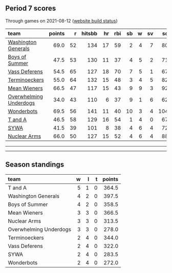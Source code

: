 

## Period 7 scores

Through games on 2021-08-12 ([website build status](https://github.com/brian-bot/pl-site/actions))


|team                                              | points|  r| hitsbb| hr| rbi| sb|  w| sv|  so|   era|  whip|
|:-------------------------------------------------|------:|--:|------:|--:|---:|--:|--:|--:|---:|-----:|-----:|
|[Washington Generals](./washingtongenerals)       |   69.0| 52|    134| 17|  59|  2|  4|  7|  80| 2.712| 1.205|
|[Boys of Summer](./boysofsummer)                  |   47.5| 53|    130| 11|  37|  4|  5|  2|  71| 3.900| 1.233|
|[Vass Deferens](./vassdeferens)                   |   54.5| 65|    127| 18|  70|  7|  5|  1|  67| 6.345| 1.515|
|[Terminoeckers](./terminoeckers)                  |   55.0| 64|    132| 15|  48|  3|  4|  5|  82| 5.575| 1.385|
|[Mean Wieners](./meanwieners)                     |   66.5| 47|    117| 15|  43|  9|  9|  3|  92| 2.170| 1.098|
|[Overwhelming Underdogs](./overwhelmingunderdogs) |   34.0| 43|    110|  6|  37|  9|  1|  6|  62| 4.206| 1.236|
|[Wonderbots](./wonderbots)                        |   69.5| 56|    141| 11|  40| 10|  3|  4| 104| 3.495| 1.078|
|[T and A](./tanda)                                |   46.5| 58|    129| 16|  54|  1|  4|  0|  67| 4.164| 1.276|
|[SYWA](./sywa)                                    |   41.5| 39|    101|  8|  38|  4|  6|  4|  72| 4.827| 1.156|
|[Nuclear Arms](./nucleararms)                     |   66.0| 50|    127| 15|  52|  4|  6|  4|  88| 3.812| 1.024|

* * *
* * *

## Season standings


|team                   |  w|  l|  t| points|
|:----------------------|--:|--:|--:|------:|
|T and A                |  5|  1|  0|  364.5|
|Washington Generals    |  4|  2|  0|  397.5|
|Boys of Summer         |  4|  2|  0|  358.5|
|Mean Wieners           |  3|  3|  0|  366.5|
|Nuclear Arms           |  3|  3|  0|  313.5|
|Overwhelming Underdogs |  3|  3|  0|  278.0|
|Terminoeckers          |  2|  4|  0|  344.0|
|Vass Deferens          |  2|  4|  0|  322.0|
|SYWA                   |  2|  4|  0|  283.5|
|Wonderbots             |  2|  4|  0|  272.0|


